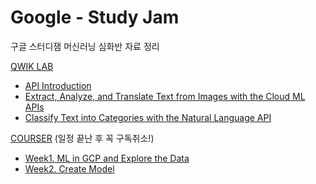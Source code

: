 # Google - Study Jam
구글 스터디잼 머신러닝 심화반 자료 정리



[QWIK LAB](https://www.qwiklabs.com/quests/32?catalog_rank=%7B%22rank%22%3A1%2C%22num_filters%22%3A0%2C%22has_search%22%3Atrue%7D&search_id=2730532)

- [API Introduction](https://github.com/koogk7/-Google-StudyJam/blob/master/API-Introduction.md)
- [Extract, Analyze, and Translate Text from Images with the Cloud ML APIs](https://github.com/koogk7/-Google-StudyJam/blob/master/Extract-Analyze-and-Translate-Text.md)
- [Classify Text into Categories with the Natural Language API](https://github.com/koogk7/-Google-StudyJam/blob/master/qwiklabs_%20Classify%20Text%20into%20Categories%20with%20the%20Natural%20Language%20API.md)

[COURSER](https://www.coursera.org/) (일정 끝난 후 꼭 구독취소!)
- [Week1. ML in GCP and Explore the Data](https://github.com/koogk7/-Google-StudyJam/blob/master/MlL_GCP_ExploreData/ML-in-GCP-And-Explore-the-Data.md)
- [Week2. Create Model](https://github.com/koogk7/-Google-StudyJam/blob/master/Week2%20Create%20Model.md)
